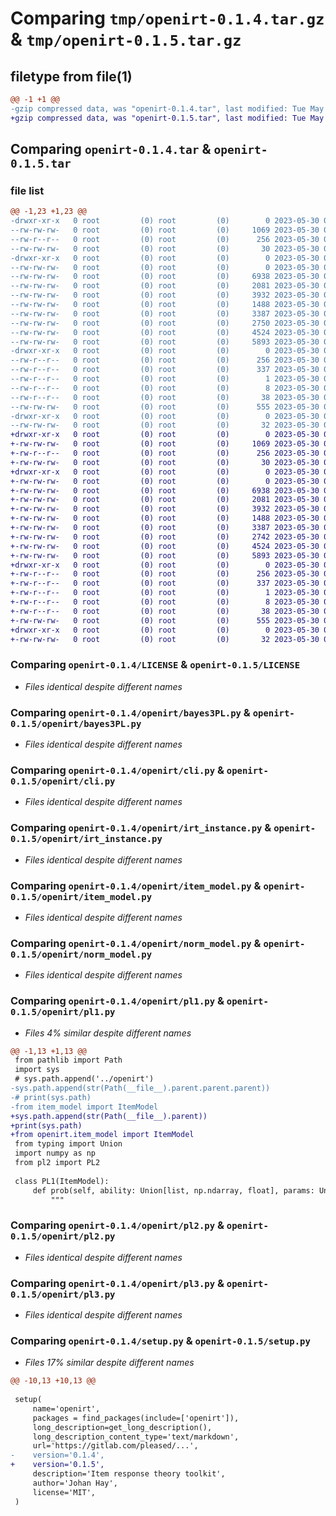 # Comparing `tmp/openirt-0.1.4.tar.gz` & `tmp/openirt-0.1.5.tar.gz`

## filetype from file(1)

```diff
@@ -1 +1 @@
-gzip compressed data, was "openirt-0.1.4.tar", last modified: Tue May 30 08:51:20 2023, max compression
+gzip compressed data, was "openirt-0.1.5.tar", last modified: Tue May 30 08:57:23 2023, max compression
```

## Comparing `openirt-0.1.4.tar` & `openirt-0.1.5.tar`

### file list

```diff
@@ -1,23 +1,23 @@
-drwxr-xr-x   0 root         (0) root         (0)        0 2023-05-30 08:51:20.502569 openirt-0.1.4/
--rw-rw-rw-   0 root         (0) root         (0)     1069 2023-05-30 08:51:02.000000 openirt-0.1.4/LICENSE
--rw-r--r--   0 root         (0) root         (0)      256 2023-05-30 08:51:20.502569 openirt-0.1.4/PKG-INFO
--rw-rw-rw-   0 root         (0) root         (0)       30 2023-05-30 08:51:02.000000 openirt-0.1.4/README.md
-drwxr-xr-x   0 root         (0) root         (0)        0 2023-05-30 08:51:20.501569 openirt-0.1.4/openirt/
--rw-rw-rw-   0 root         (0) root         (0)        0 2023-05-30 08:51:02.000000 openirt-0.1.4/openirt/__init__.py
--rw-rw-rw-   0 root         (0) root         (0)     6938 2023-05-30 08:51:02.000000 openirt-0.1.4/openirt/bayes3PL.py
--rw-rw-rw-   0 root         (0) root         (0)     2081 2023-05-30 08:51:02.000000 openirt-0.1.4/openirt/cli.py
--rw-rw-rw-   0 root         (0) root         (0)     3932 2023-05-30 08:51:02.000000 openirt-0.1.4/openirt/irt_instance.py
--rw-rw-rw-   0 root         (0) root         (0)     1488 2023-05-30 08:51:02.000000 openirt-0.1.4/openirt/item_model.py
--rw-rw-rw-   0 root         (0) root         (0)     3387 2023-05-30 08:51:02.000000 openirt-0.1.4/openirt/norm_model.py
--rw-rw-rw-   0 root         (0) root         (0)     2750 2023-05-30 08:51:02.000000 openirt-0.1.4/openirt/pl1.py
--rw-rw-rw-   0 root         (0) root         (0)     4524 2023-05-30 08:51:02.000000 openirt-0.1.4/openirt/pl2.py
--rw-rw-rw-   0 root         (0) root         (0)     5893 2023-05-30 08:51:02.000000 openirt-0.1.4/openirt/pl3.py
-drwxr-xr-x   0 root         (0) root         (0)        0 2023-05-30 08:51:20.502569 openirt-0.1.4/openirt.egg-info/
--rw-r--r--   0 root         (0) root         (0)      256 2023-05-30 08:51:20.000000 openirt-0.1.4/openirt.egg-info/PKG-INFO
--rw-r--r--   0 root         (0) root         (0)      337 2023-05-30 08:51:20.000000 openirt-0.1.4/openirt.egg-info/SOURCES.txt
--rw-r--r--   0 root         (0) root         (0)        1 2023-05-30 08:51:20.000000 openirt-0.1.4/openirt.egg-info/dependency_links.txt
--rw-r--r--   0 root         (0) root         (0)        8 2023-05-30 08:51:20.000000 openirt-0.1.4/openirt.egg-info/top_level.txt
--rw-r--r--   0 root         (0) root         (0)       38 2023-05-30 08:51:20.502569 openirt-0.1.4/setup.cfg
--rw-rw-rw-   0 root         (0) root         (0)      555 2023-05-30 08:51:02.000000 openirt-0.1.4/setup.py
-drwxr-xr-x   0 root         (0) root         (0)        0 2023-05-30 08:51:20.502569 openirt-0.1.4/tests/
--rw-rw-rw-   0 root         (0) root         (0)       32 2023-05-30 08:51:02.000000 openirt-0.1.4/tests/test_func.py
+drwxr-xr-x   0 root         (0) root         (0)        0 2023-05-30 08:57:23.740669 openirt-0.1.5/
+-rw-rw-rw-   0 root         (0) root         (0)     1069 2023-05-30 08:57:05.000000 openirt-0.1.5/LICENSE
+-rw-r--r--   0 root         (0) root         (0)      256 2023-05-30 08:57:23.740669 openirt-0.1.5/PKG-INFO
+-rw-rw-rw-   0 root         (0) root         (0)       30 2023-05-30 08:57:05.000000 openirt-0.1.5/README.md
+drwxr-xr-x   0 root         (0) root         (0)        0 2023-05-30 08:57:23.738669 openirt-0.1.5/openirt/
+-rw-rw-rw-   0 root         (0) root         (0)        0 2023-05-30 08:57:05.000000 openirt-0.1.5/openirt/__init__.py
+-rw-rw-rw-   0 root         (0) root         (0)     6938 2023-05-30 08:57:05.000000 openirt-0.1.5/openirt/bayes3PL.py
+-rw-rw-rw-   0 root         (0) root         (0)     2081 2023-05-30 08:57:05.000000 openirt-0.1.5/openirt/cli.py
+-rw-rw-rw-   0 root         (0) root         (0)     3932 2023-05-30 08:57:05.000000 openirt-0.1.5/openirt/irt_instance.py
+-rw-rw-rw-   0 root         (0) root         (0)     1488 2023-05-30 08:57:05.000000 openirt-0.1.5/openirt/item_model.py
+-rw-rw-rw-   0 root         (0) root         (0)     3387 2023-05-30 08:57:05.000000 openirt-0.1.5/openirt/norm_model.py
+-rw-rw-rw-   0 root         (0) root         (0)     2742 2023-05-30 08:57:05.000000 openirt-0.1.5/openirt/pl1.py
+-rw-rw-rw-   0 root         (0) root         (0)     4524 2023-05-30 08:57:05.000000 openirt-0.1.5/openirt/pl2.py
+-rw-rw-rw-   0 root         (0) root         (0)     5893 2023-05-30 08:57:05.000000 openirt-0.1.5/openirt/pl3.py
+drwxr-xr-x   0 root         (0) root         (0)        0 2023-05-30 08:57:23.739669 openirt-0.1.5/openirt.egg-info/
+-rw-r--r--   0 root         (0) root         (0)      256 2023-05-30 08:57:23.000000 openirt-0.1.5/openirt.egg-info/PKG-INFO
+-rw-r--r--   0 root         (0) root         (0)      337 2023-05-30 08:57:23.000000 openirt-0.1.5/openirt.egg-info/SOURCES.txt
+-rw-r--r--   0 root         (0) root         (0)        1 2023-05-30 08:57:23.000000 openirt-0.1.5/openirt.egg-info/dependency_links.txt
+-rw-r--r--   0 root         (0) root         (0)        8 2023-05-30 08:57:23.000000 openirt-0.1.5/openirt.egg-info/top_level.txt
+-rw-r--r--   0 root         (0) root         (0)       38 2023-05-30 08:57:23.740669 openirt-0.1.5/setup.cfg
+-rw-rw-rw-   0 root         (0) root         (0)      555 2023-05-30 08:57:05.000000 openirt-0.1.5/setup.py
+drwxr-xr-x   0 root         (0) root         (0)        0 2023-05-30 08:57:23.739669 openirt-0.1.5/tests/
+-rw-rw-rw-   0 root         (0) root         (0)       32 2023-05-30 08:57:05.000000 openirt-0.1.5/tests/test_func.py
```

### Comparing `openirt-0.1.4/LICENSE` & `openirt-0.1.5/LICENSE`

 * *Files identical despite different names*

### Comparing `openirt-0.1.4/openirt/bayes3PL.py` & `openirt-0.1.5/openirt/bayes3PL.py`

 * *Files identical despite different names*

### Comparing `openirt-0.1.4/openirt/cli.py` & `openirt-0.1.5/openirt/cli.py`

 * *Files identical despite different names*

### Comparing `openirt-0.1.4/openirt/irt_instance.py` & `openirt-0.1.5/openirt/irt_instance.py`

 * *Files identical despite different names*

### Comparing `openirt-0.1.4/openirt/item_model.py` & `openirt-0.1.5/openirt/item_model.py`

 * *Files identical despite different names*

### Comparing `openirt-0.1.4/openirt/norm_model.py` & `openirt-0.1.5/openirt/norm_model.py`

 * *Files identical despite different names*

### Comparing `openirt-0.1.4/openirt/pl1.py` & `openirt-0.1.5/openirt/pl1.py`

 * *Files 4% similar despite different names*

```diff
@@ -1,13 +1,13 @@
 from pathlib import Path
 import sys
 # sys.path.append('../openirt')
-sys.path.append(str(Path(__file__).parent.parent.parent))
-# print(sys.path)
-from item_model import ItemModel
+sys.path.append(str(Path(__file__).parent))
+print(sys.path)
+from openirt.item_model import ItemModel
 from typing import Union
 import numpy as np
 from pl2 import PL2
 
 class PL1(ItemModel):
     def prob(self, ability: Union[list, np.ndarray, float], params: Union[list, np.ndarray]) -> np.ndarray:
         """
```

### Comparing `openirt-0.1.4/openirt/pl2.py` & `openirt-0.1.5/openirt/pl2.py`

 * *Files identical despite different names*

### Comparing `openirt-0.1.4/openirt/pl3.py` & `openirt-0.1.5/openirt/pl3.py`

 * *Files identical despite different names*

### Comparing `openirt-0.1.4/setup.py` & `openirt-0.1.5/setup.py`

 * *Files 17% similar despite different names*

```diff
@@ -10,13 +10,13 @@
 
 setup(
     name='openirt',
     packages = find_packages(include=['openirt']),
     long_description=get_long_description(),
     long_description_content_type='text/markdown',
     url='https://gitlab.com/pleased/...',
-    version='0.1.4',
+    version='0.1.5',
     description='Item response theory toolkit',
     author='Johan Hay',
     license='MIT',
 )
```

